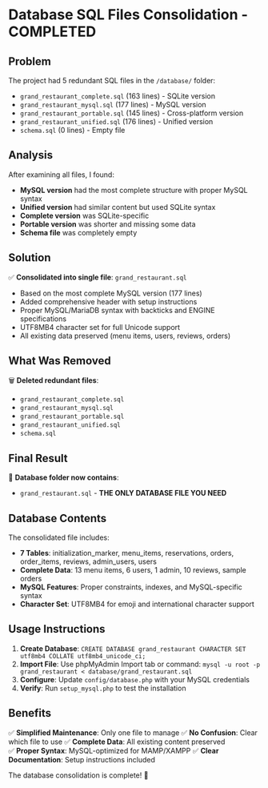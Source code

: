 # Database SQL Files Consolidation - COMPLETED

## Problem
The project had 5 redundant SQL files in the `/database/` folder:
- `grand_restaurant_complete.sql` (163 lines) - SQLite version
- `grand_restaurant_mysql.sql` (177 lines) - MySQL version  
- `grand_restaurant_portable.sql` (145 lines) - Cross-platform version
- `grand_restaurant_unified.sql` (176 lines) - Unified version
- `schema.sql` (0 lines) - Empty file

## Analysis
After examining all files, I found:
- **MySQL version** had the most complete structure with proper MySQL syntax
- **Unified version** had similar content but used SQLite syntax
- **Complete version** was SQLite-specific
- **Portable version** was shorter and missing some data
- **Schema file** was completely empty

## Solution
✅ **Consolidated into single file**: `grand_restaurant.sql`
- Based on the most complete MySQL version (177 lines)
- Added comprehensive header with setup instructions
- Proper MySQL/MariaDB syntax with backticks and ENGINE specifications
- UTF8MB4 character set for full Unicode support
- All existing data preserved (menu items, users, reviews, orders)

## What Was Removed
🗑️ **Deleted redundant files**:
- `grand_restaurant_complete.sql`
- `grand_restaurant_mysql.sql` 
- `grand_restaurant_portable.sql`
- `grand_restaurant_unified.sql`
- `schema.sql`

## Final Result
📁 **Database folder now contains**:
- `grand_restaurant.sql` - **THE ONLY DATABASE FILE YOU NEED**

## Database Contents
The consolidated file includes:
- **7 Tables**: initialization_marker, menu_items, reservations, orders, order_items, reviews, admin_users, users
- **Complete Data**: 13 menu items, 6 users, 1 admin, 10 reviews, sample orders
- **MySQL Features**: Proper constraints, indexes, and MySQL-specific syntax
- **Character Set**: UTF8MB4 for emoji and international character support

## Usage Instructions
1. **Create Database**: `CREATE DATABASE grand_restaurant CHARACTER SET utf8mb4 COLLATE utf8mb4_unicode_ci;`
2. **Import File**: Use phpMyAdmin Import tab or command: `mysql -u root -p grand_restaurant < database/grand_restaurant.sql`
3. **Configure**: Update `config/database.php` with your MySQL credentials
4. **Verify**: Run `setup_mysql.php` to test the installation

## Benefits
✅ **Simplified Maintenance**: Only one file to manage
✅ **No Confusion**: Clear which file to use
✅ **Complete Data**: All existing content preserved  
✅ **Proper Syntax**: MySQL-optimized for MAMP/XAMPP
✅ **Clear Documentation**: Setup instructions included

The database consolidation is complete! 🎉
